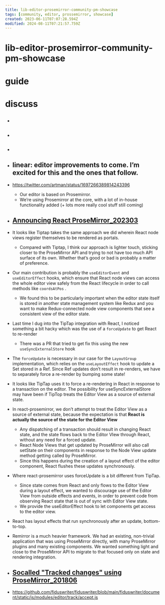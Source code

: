 ```yaml
---
title: lib-editor-prosemirror-community-pm-showcase
tags: [community, editor, prossemirror, showcase]
created: 2023-06-11T07:07:28.594Z
modified: 2024-08-11T07:21:57.759Z
---
```


# lib-editor-prosemirror-community-pm-showcase

# guide

# discuss
- ## 

- ## 

- ## 

- ## linear: editor improvements to come. I’m excited for this and the ones that follow.
- https://twitter.com/artman/status/1697266389814243396
  - Our editor is based on Prosemirror.
  - We’re using Prosemirror at the core, with a lot of in-house functionality added (+ lots more really cool stuff still coming)

- ## [Announcing React ProseMirror_202303](https://discuss.prosemirror.net/t/announcing-react-prosemirror/5328)
- It looks like Tiptap takes the same approach we did wherein React node views register themselves to be rendered as portals.
  - Compared with Tiptap, I think our approach is lighter touch, sticking closer to the ProseMirror API and trying to not have too much API surface of its own. Whether that’s good or bad is probably a matter of preference.
- Our main contribution is probably the `useEditorEvent` and `useEditorEffect` hooks, which ensure that React node views can access the whole editor view safely from the React lifecycle in order to call methods like `coordsAtPos` . 
  - We found this to be particularly important when the editor state itself is stored in another state management system like Redux and you want to make Redux-connected node view components that see a consistent view of the editor state.

- Last time I dug into the TipTap integration with React, I noticed something a bit hacky which was the use of a `forceUpdate` to get React to re-render
  - There was a PR that tried to get fix this using the new `useSyncExternalStore` hook
- The `forceUpdate` is necessary in our case for the `LayoutGroup` implementation, which relies on the `useLayoutEffect` hook to update a Set stored in a Ref. Since Ref updates don’t result in re-renders, we have to separately force a re-render by bumping some state!

- It looks like TipTap uses it to force a re-rendering in React in response to a transaction on the editor. The possibility for useSyncExternalStore may have been if TipTop treats the Editor View as a source of external state.

- In react-prosemirror, we don’t attempt to treat the Editor View as a source of external state, because the expectation is that **React is actually the source of the state for the Editor View**
  - Any dispatching of a transaction should result in changing React state, and the state flows back to the Editor VIew through React, without any need for a forced update.
  - React Node Views that get updated by ProseMirror will also call setState on their components in response to the Node View update method getting called by ProseMirror. 
  - Since this happens during the creation of a layout effect of the editor component, React flushes these updates synchronously.
- Where react-prosemirror uses forceUpdate is a bit different from TipTap. 
  - Since state comes from React and only flows to the Editor View during a layout effect, we wanted to discourage use of the Editor View from outside effects and events, in order to prevent code from observing React state that is out of sync with Editor View state. 
  - We provide the useEditorEffect hook to let components get access to the editor view.
- React has layout effects that run synchronously after an update, bottom-to-top. 

- Remirror is a much heavier framework. We had an existing, non-trivial application that was using ProseMirror directly, with many ProseMirror plugins and many existing components. We wanted something light and close to the ProseMirror API to migrate to that focused only on state and rendering integration.

- ## [Socalled "Tracked changes" using ProseMirror_201806](https://discuss.prosemirror.net/t/socalled-tracked-changes-using-prosemirror/1365)
- https://github.com/fiduswriter/fiduswriter/blob/main/fiduswriter/document/static/js/modules/editor/track/accept.js
